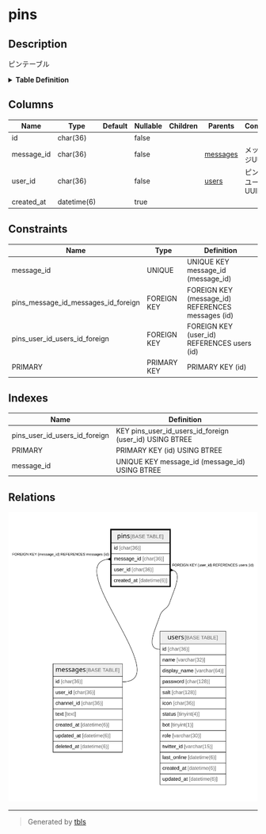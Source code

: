 # pins

## Description

ピンテーブル

<details>
<summary><strong>Table Definition</strong></summary>

```sql
CREATE TABLE `pins` (
  `id` char(36) NOT NULL,
  `message_id` char(36) NOT NULL,
  `user_id` char(36) NOT NULL,
  `created_at` datetime(6) DEFAULT NULL,
  PRIMARY KEY (`id`),
  UNIQUE KEY `message_id` (`message_id`),
  KEY `pins_user_id_users_id_foreign` (`user_id`),
  CONSTRAINT `pins_message_id_messages_id_foreign` FOREIGN KEY (`message_id`) REFERENCES `messages` (`id`) ON DELETE CASCADE ON UPDATE CASCADE,
  CONSTRAINT `pins_user_id_users_id_foreign` FOREIGN KEY (`user_id`) REFERENCES `users` (`id`) ON DELETE CASCADE ON UPDATE CASCADE
) ENGINE=InnoDB DEFAULT CHARSET=utf8mb4
```

</details>

## Columns

| Name | Type | Default | Nullable | Children | Parents | Comment |
| ---- | ---- | ------- | -------- | -------- | ------- | ------- |
| id | char(36) |  | false |  |  |  |
| message_id | char(36) |  | false |  | [messages](messages.md) | メッセージUUID |
| user_id | char(36) |  | false |  | [users](users.md) | ピンしたユーザーUUID |
| created_at | datetime(6) |  | true |  |  |  |

## Constraints

| Name | Type | Definition |
| ---- | ---- | ---------- |
| message_id | UNIQUE | UNIQUE KEY message_id (message_id) |
| pins_message_id_messages_id_foreign | FOREIGN KEY | FOREIGN KEY (message_id) REFERENCES messages (id) |
| pins_user_id_users_id_foreign | FOREIGN KEY | FOREIGN KEY (user_id) REFERENCES users (id) |
| PRIMARY | PRIMARY KEY | PRIMARY KEY (id) |

## Indexes

| Name | Definition |
| ---- | ---------- |
| pins_user_id_users_id_foreign | KEY pins_user_id_users_id_foreign (user_id) USING BTREE |
| PRIMARY | PRIMARY KEY (id) USING BTREE |
| message_id | UNIQUE KEY message_id (message_id) USING BTREE |

## Relations

![er](pins.svg)

---

> Generated by [tbls](https://github.com/k1LoW/tbls)
